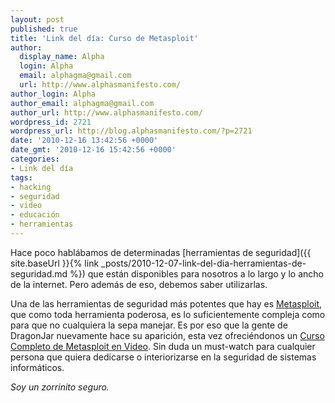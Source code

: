 ```yaml
---
layout: post
published: true
title: 'Link del día: Curso de Metasploit'
author:
  display_name: Alpha
  login: Alpha
  email: alphagma@gmail.com
  url: http://www.alphasmanifesto.com/
author_login: Alpha
author_email: alphagma@gmail.com
author_url: http://www.alphasmanifesto.com/
wordpress_id: 2721
wordpress_url: http://blog.alphasmanifesto.com/?p=2721
date: '2010-12-16 13:42:56 +0000'
date_gmt: '2010-12-16 15:42:56 +0000'
categories:
- Link del día
tags:
- hacking
- seguridad
- video
- educación
- herramientas
---
```


Hace poco hablábamos de determinadas [herramientas de seguridad]({{ site.baseUrl }}{% link _posts/2010-12-07-link-del-dia-herramientas-de-seguridad.md %}) que están disponibles para nosotros a lo largo y lo ancho de la internet. Pero además de eso, debemos saber utilizarlas.

Una de las herramientas de seguridad más potentes que hay es [Metasploit](http://www.metasploit.com/), que como toda herramienta poderosa, es lo suficientemente compleja como para que no cualquiera la sepa manejar. Es por eso que la gente de DragonJar nuevamente hace su aparición, esta vez ofreciéndonos un [Curso Completo de Metasploit en Video](http://www.dragonjar.org/completo-curso-de-metasploit-en-video.xhtml). Sin duda un must-watch para cualquier persona que quiera dedicarse o interiorizarse en la seguridad de sistemas informáticos.

_Soy un zorrinito seguro._
